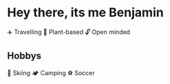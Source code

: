# Hey there, its me Benjamin

:airplane: Travelling 
:seedling: Plant-based
:unlock: Open minded

## Hobbys

:ski: Skiing
:camping:	Camping
:soccer: Soccer
